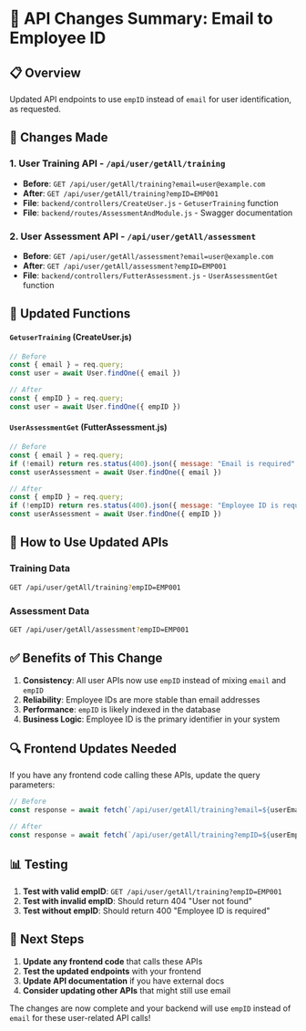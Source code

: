 # 🔄 API Changes Summary: Email to Employee ID

## 📋 Overview
Updated API endpoints to use `empID` instead of `email` for user identification, as requested.

## 🔧 Changes Made

### 1. **User Training API** - `/api/user/getAll/training`
- **Before**: `GET /api/user/getAll/training?email=user@example.com`
- **After**: `GET /api/user/getAll/training?empID=EMP001`
- **File**: `backend/controllers/CreateUser.js` - `GetuserTraining` function
- **File**: `backend/routes/AssessmentAndModule.js` - Swagger documentation

### 2. **User Assessment API** - `/api/user/getAll/assessment`
- **Before**: `GET /api/user/getAll/assessment?email=user@example.com`
- **After**: `GET /api/user/getAll/assessment?empID=EMP001`
- **File**: `backend/controllers/FutterAssessment.js` - `UserAssessmentGet` function

## 📝 Updated Functions

#### `GetuserTraining` (CreateUser.js)
```javascript
// Before
const { email } = req.query;
const user = await User.findOne({ email })

// After  
const { empID } = req.query;
const user = await User.findOne({ empID })
```

#### `UserAssessmentGet` (FutterAssessment.js)
```javascript
// Before
const { email } = req.query;
if (!email) return res.status(400).json({ message: "Email is required" });
const userAssessment = await User.findOne({ email })

// After
const { empID } = req.query;
if (!empID) return res.status(400).json({ message: "Employee ID is required" });
const userAssessment = await User.findOne({ empID })
```

## 🚀 How to Use Updated APIs

### **Training Data**
```bash
GET /api/user/getAll/training?empID=EMP001
```

### **Assessment Data**
```bash
GET /api/user/getAll/assessment?empID=EMP001
```

## ✅ Benefits of This Change

1. **Consistency**: All user APIs now use `empID` instead of mixing `email` and `empID`
2. **Reliability**: Employee IDs are more stable than email addresses
3. **Performance**: `empID` is likely indexed in the database
4. **Business Logic**: Employee ID is the primary identifier in your system

## 🔍 Frontend Updates Needed

If you have any frontend code calling these APIs, update the query parameters:

```javascript
// Before
const response = await fetch(`/api/user/getAll/training?email=${userEmail}`);

// After
const response = await fetch(`/api/user/getAll/training?empID=${userEmpID}`);
```

## 📊 Testing

1. **Test with valid empID**: `GET /api/user/getAll/training?empID=EMP001`
2. **Test with invalid empID**: Should return 404 "User not found"
3. **Test without empID**: Should return 400 "Employee ID is required"

## 🎯 Next Steps

1. **Update any frontend code** that calls these APIs
2. **Test the updated endpoints** with your frontend
3. **Update API documentation** if you have external docs
4. **Consider updating other APIs** that might still use email

The changes are now complete and your backend will use `empID` instead of `email` for these user-related API calls!
